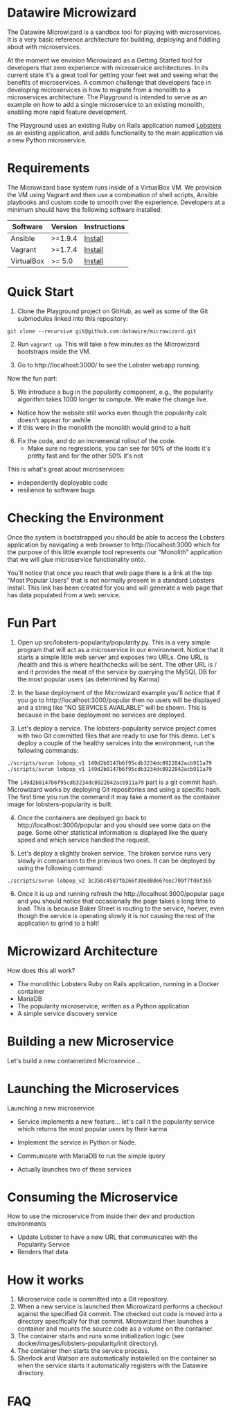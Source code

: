 # Datawire Microwizard #

The Datawire Microwizard is a sandbox tool for playing with microservices. It is a very basic reference architecture for building, deploying and fiddling about with microservices.

At the moment we envision Microwizard as a Getting Started tool for developers that zero experience with microservice architectures. In its current state it's a great tool for getting your feet wet and seeing what the benefits of microservices. A common challenge that developers face in developing microservices is how to migrate from a monolith to a microservices architecture. The Playground is intended to serve as an example on how to add a single microservice to an existing monolith, enabling more rapid feature development.

The Playground uses an existing Ruby on Rails application named
[Lobsters](https://github.com/jcs/lobsters) as an existing application, and adds functionality to the main application via a new Python microservice.

# Requirements #

The Microwizard base system runs inside of a VirtualBox VM. We provision the VM using Vagrant and then use a combination of shell scripts, Ansible playbooks and custom code to smooth over the experience. Developers at a minimum should have the following software installed:

| Software | Version | Instructions |
| -------- | ------- | ------------------------- |
| Ansible  | >=1.9.4 | [Install](http://docs.ansible.com/ansible/intro_installation.html) |
| Vagrant  | >=1.7.4 | [Install](https://docs.vagrantup.com/v2/installation/index.html) |
| VirtualBox | >= 5.0 | [Install](https://www.virtualbox.org/wiki/Downloads) |

# Quick Start #

1. Clone the Playground project on GitHub, as well as some of the Git submodules linked into this repository: 

`git clone --recursive git@github.com:datawire/microwizard.git`

2. Run `vagrant up`. This will take a few minutes as the Microwizard bootstraps inside the VM.
   
4. Go to http://localhost:3000/ to see the Lobster webapp running.

Now the fun part:

5. We introduce a bug in the popularity component, e.g., the
popularity algorithm takes 1000 longer to compute. We make the change
live.
  - Notice how the website still works even though the popularity calc doesn't appear for awhile
  - If this were in the monolith the monolith would grind to a halt

6. Fix the code, and do an incremental rollout of the code.
   - Make sure no regressions, you can see for 50% of the loads it's pretty fast and for the other 50% it's not


This is what's great about microservices:

 - independently deployable code
 - resilience to software bugs


# Checking the Environment #

Once the system is bootstrapped you should be able to access the Lobsters application by navigating a web browser to http://localhost:3000 which for the purpose of this little example tool represents our "Monolith" application that we will glue microservice functionality onto.

You'll notice that once you reach that web page there is a link at the top "Most Popular Users" that is not normally present in a standard Lobsters install. This link has been created for you and will generate a web page that has data populated from a web service.

# Fun Part #

1. Open up src/lobsters-popularity/popularity.py. This is a very simple program that will act as a microservice in our environment. Notice that it starts a simple little web server and exposes two URLs. One URL is /health and this is where healthchecks will be sent. The other URL is / and it provides the meat of the service by querying the MySQL DB for the most popular users (as determined by Karma)

2. In the base deployment of the Microwizard example you'll notice that if you go to http://localhost:3000/popular then no users will be displayed and a string like "NO SERVICES AVAILABLE" will be shown. This is because in the base deployment no services are deployed.

3. Let's deploy a service. The lobsters-popularity service project comes with two Git committed files that are ready to use for this demo. Let's deploy a couple of the healthy services into the environment, run the following commands:

`./scripts/svrun lobpop_v1 149d2b0147b6f95cdb3234dc0922842acb911a79`
`./scripts/svrun lobpop_v1 149d2b0147b6f95cdb3234dc0922842acb911a79`

The `149d2b0147b6f95cdb3234dc0922842acb911a79` part is a git commit hash. Microwizard works by deploying Git repositories and using a specific hash. The first time you run the command it may take a moment as the container image for lobsters-popularity is built.

4. Once the containers are deployed go back to http://localhost:3000/popular and you should see some data on the page. Some other statistical information is displayed like the query speed and which service handled the request.

5. Let's deploy a slightly broken service. The broken service runs very slowly in comparison to the previous two ones. It can be deployed by using the following command:

`./scripts/svrun lobpop_v2 3c35bc4587fb266f30e08de67eec709f7fd6f365`

6. Once it is up and running refresh the http://localhost:3000/popular page and you should notice that occasionally the page takes a long time to load. This is because Baker Street is routing to the service, hoever, even though the service is operating slowly it is not causing the rest of the application to grind to a halt!

# Microwizard Architecture #

How does this all work?

* The monolithic Lobsters Ruby on Rails application, running in a Docker container
* MariaDB
* The popularity microservice, written as a Python application
* A simple service discovery service




# Building a new Microservice #

Let's build a new containerized Microservice...

# Launching the Microservices #

Launching a new microservice

* Service implements a new feature... let's call it the popularity service which returns the most popular users by their
karma

* Implement the service in Python or Node.
* Communicate with MariaDB to run the simple query
* Actually launches two of these services 

# Consuming the Microservice #

How to use the microservice from inside their dev and production environments

* Update Lobster to have a new URL that communicates with the Popularity Service
* Renders that data

# How it works #

1. Microservice code is committed into a Git repository.
2. When a new service is launched then Microwizard performs a checkout against the specified Git commit. The checked out code is moved into a directory specifically for that commit. Microwizard then launches a container and mounts the source code as a volume on the container.
3. The container starts and runs some initialization logic (see docker/images/lobsters-popularity/init directory).
4. The container then starts the service process.
5. Sherlock and Watson are automatically instalelled on the container so when the service starts it automatically registers with the Datawire directory.

# FAQ #

